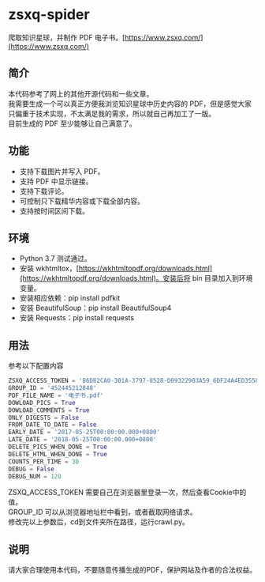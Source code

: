 # zsxq-spider

爬取知识星球，并制作 PDF 电子书。[https://www.zsxq.com/](https://www.zsxq.com/)

## 简介

本代码参考了网上的其他开源代码和一些文章。  
我需要生成一个可以真正方便我浏览知识星球中历史内容的 PDF，但是感觉大家只偏重于技术实现，不太满足我的需求，所以就自己再加工了一版。  
目前生成的 PDF 至少能够让自己满意了。

## 功能

* 支持下载图片并写入 PDF。
* 支持 PDF 中显示链接。
* 支持下载评论。
* 可控制只下载精华内容或下载全部内容。
* 支持按时间区间下载。

## 环境

* Python 3.7 测试通过。
* 安装 wkhtmltox，[https://wkhtmltopdf.org/downloads.html](https://wkhtmltopdf.org/downloads.html)。安装后将 bin 目录加入到环境变量。
* 安装相应依赖：pip install pdfkit
* 安装 BeautifulSoup：pip install BeautifulSoup4
* 安装 Requests：pip install requests

## 用法

参考以下配置内容
```python
ZSXQ_ACCESS_TOKEN = '86D82CA0-301A-3797-8528-D09322903A59_6DF24A4ED3558CD4' # 登录后Cookie中的Token
GROUP_ID = '452445212848'                                                   # 知识星球中的小组ID
PDF_FILE_NAME = '电子书.pdf'                                                # 生成PDF文件的名字
DOWLOAD_PICS = True                                                         # 是否下载图片 True | False 下载会导致程序变慢
DOWLOAD_COMMENTS = True                                                     # 是否下载评论
ONLY_DIGESTS = False                                                        # True-只精华 | False-全部
FROM_DATE_TO_DATE = False                                                   # 按时间区间下载
EARLY_DATE = '2017-05-25T00:00:00.000+0800'                                 # 最早时间 当FROM_DATE_TO_DATE=True时生效 为空表示不限制 形如'2017-05-25T00:00:00.000+0800'
LATE_DATE = '2018-05-25T00:00:00.000+0800'                                  # 最晚时间 当FROM_DATE_TO_DATE=True时生效 为空表示不限制 形如'2017-05-25T00:00:00.000+0800'
DELETE_PICS_WHEN_DONE = True                                                # 运行完毕后是否删除下载的图片
DELETE_HTML_WHEN_DONE = True                                                # 运行完毕后是否删除生成的HTML
COUNTS_PER_TIME = 30                                                        # 每次请求加载几个主题 最大可设置为30
DEBUG = False                                                               # DEBUG开关
DEBUG_NUM = 120                                                             # DEBUG时 跑多少条数据后停止 需与COUNTS_PER_TIME结合考虑
```
ZSXQ_ACCESS_TOKEN 需要自己在浏览器里登录一次，然后查看Cookie中的值。  
GROUP_ID 可以从浏览器地址栏中看到，或者截取网络请求。  
修改完以上参数后，cd到文件夹所在路径，运行crawl.py。  

## 说明

请大家合理使用本代码，不要随意传播生成的PDF，保护网站及作者的合法权益。

